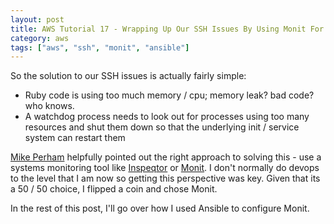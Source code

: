 ```yaml
---
layout: post
title: AWS Tutorial 17 - Wrapping Up Our SSH Issues By Using Monit For Process Monitoring
category: aws
tags: ["aws", "ssh", "monit", "ansible"]
---
```

So the solution to our SSH issues is actually fairly simple:

* Ruby code is using too much memory / cpu; memory leak?  bad code?  who knows.
* A watchdog process needs to look out for processes using too many resources and shut them down so that the underlying init / service system can restart them

[Mike Perham](https://fuzzygroup.github.io/blog/ruby/2016/10/10/a-conversation-with-mike-perham.html) helpfully pointed out the right approach to solving this - use a systems monitoring tool like [Inspeqtor](https://github.com/mperham/inspeqtor) or [Monit](https://mmonit.com/monit/).  I don't normally do devops to the level that I am now so getting this perspective was key.  Given that its a 50 / 50 choice, I flipped a coin and chose Monit.

In the rest of this post, I'll go over how I used Ansible to configure Monit.